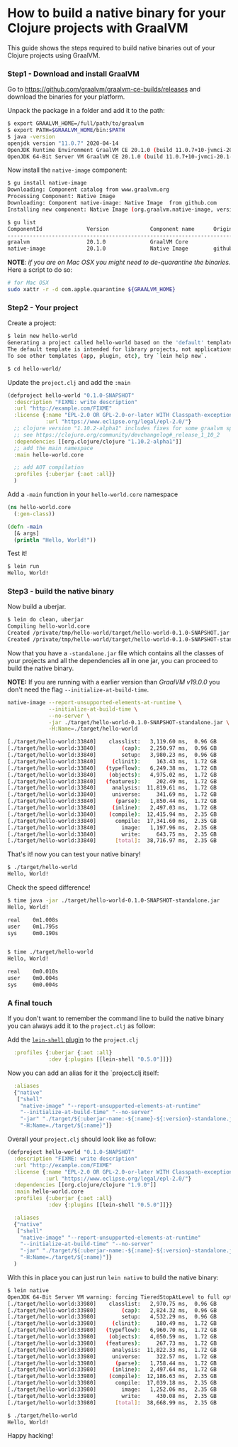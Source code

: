 # How to build a native binary for your Clojure projects with GraalVM

This guide shows the steps required to build native binaries out of
your Clojure projects using GraalVM.


### Step1 - Download and install GraalVM
Go to https://github.com/graalvm/graalvm-ce-builds/releases and download the
binaries for your platform.

Unpack the package in a folder and add it to the path:

``` bash
$ export GRAALVM_HOME=/full/path/to/graalvm
$ export PATH=$GRAALVM_HOME/bin:$PATH
$ java -version
openjdk version "11.0.7" 2020-04-14
OpenJDK Runtime Environment GraalVM CE 20.1.0 (build 11.0.7+10-jvmci-20.1-b02)
OpenJDK 64-Bit Server VM GraalVM CE 20.1.0 (build 11.0.7+10-jvmci-20.1-b02, mixed mode, sharing)
```

Now install the `native-image` component:

``` bash
$ gu install native-image
Downloading: Component catalog from www.graalvm.org
Processing Component: Native Image
Downloading: Component native-image: Native Image  from github.com
Installing new component: Native Image (org.graalvm.native-image, version 20.1.0)

$ gu list
ComponentId              Version             Component name      Origin
--------------------------------------------------------------------------------
graalvm                  20.1.0              GraalVM Core
native-image             20.1.0              Native Image        github.com
```

**NOTE**: *if you are on Mac OSX you might need to de-quarantine the binaries.*
Here a script to do so:

``` bash
# for Mac OSX
sudo xattr -r -d com.apple.quarantine ${GRAALVM_HOME}
```

### Step2 - Your project

Create a project:

``` bash
$ lein new hello-world
Generating a project called hello-world based on the 'default' template.
The default template is intended for library projects, not applications.
To see other templates (app, plugin, etc), try `lein help new`.

$ cd hello-world/
```

Update the `project.clj` and add the `:main`

``` clojure
(defproject hello-world "0.1.0-SNAPSHOT"
  :description "FIXME: write description"
  :url "http://example.com/FIXME"
  :license {:name "EPL-2.0 OR GPL-2.0-or-later WITH Classpath-exception-2.0"
            :url "https://www.eclipse.org/legal/epl-2.0/"}
  ;; clojure version "1.10.2-alpha1" includes fixes for some graalvm specific issues
  ;; see https://clojure.org/community/devchangelog#_release_1_10_2
  :dependencies [[org.clojure/clojure "1.10.2-alpha1"]]
  ;; add the main namespace
  :main hello-world.core

  ;; add AOT compilation
  :profiles {:uberjar {:aot :all}}
  )
```

Add a `-main` function in your `hello-world.core` namespace

``` clojure
(ns hello-world.core
  (:gen-class))

(defn -main
  [& args]
  (println "Hello, World!"))
```

Test it!

``` bash
$ lein run
Hello, World!
```

### Step3 - build the native binary

Now build a uberjar.

``` bash
$ lein do clean, uberjar
Compiling hello-world.core
Created /private/tmp/hello-world/target/hello-world-0.1.0-SNAPSHOT.jar
Created /private/tmp/hello-world/target/hello-world-0.1.0-SNAPSHOT-standalone.jar
```

Now that you have a `-standalone.jar` file which contains all the
classes of your projects and all the dependencies all in one jar, you
can proceed to build the native binary.

**NOTE:** If you are running with a earlier version than *GraalVM v19.0.0*
          you don't need the flag `--initialize-at-build-time`.

``` bash
native-image --report-unsupported-elements-at-runtime \
             --initialize-at-build-time \
             --no-server \
             -jar ./target/hello-world-0.1.0-SNAPSHOT-standalone.jar \
             -H:Name=./target/hello-world

[./target/hello-world:33840]    classlist:   3,119.60 ms,  0.96 GB
[./target/hello-world:33840]        (cap):   2,250.97 ms,  0.96 GB
[./target/hello-world:33840]        setup:   3,980.23 ms,  0.96 GB
[./target/hello-world:33840]     (clinit):     163.43 ms,  1.72 GB
[./target/hello-world:33840]   (typeflow):   6,249.38 ms,  1.72 GB
[./target/hello-world:33840]    (objects):   4,975.02 ms,  1.72 GB
[./target/hello-world:33840]   (features):     202.49 ms,  1.72 GB
[./target/hello-world:33840]     analysis:  11,819.61 ms,  1.72 GB
[./target/hello-world:33840]     universe:     341.69 ms,  1.72 GB
[./target/hello-world:33840]      (parse):   1,850.44 ms,  1.72 GB
[./target/hello-world:33840]     (inline):   2,497.03 ms,  1.72 GB
[./target/hello-world:33840]    (compile):  12,415.94 ms,  2.35 GB
[./target/hello-world:33840]      compile:  17,341.60 ms,  2.35 GB
[./target/hello-world:33840]        image:   1,197.96 ms,  2.35 GB
[./target/hello-world:33840]        write:     643.75 ms,  2.35 GB
[./target/hello-world:33840]      [total]:  38,716.97 ms,  2.35 GB
```

That's it! now you can test your native binary!

``` bash
$ ./target/hello-world
Hello, World!
```

Check the speed difference!

``` bash
$ time java -jar ./target/hello-world-0.1.0-SNAPSHOT-standalone.jar
Hello, World!

real    0m1.008s
user    0m1.795s
sys     0m0.190s


$ time ./target/hello-world
Hello, World!

real    0m0.010s
user    0m0.004s
sys     0m0.004s
```

### A final touch

If you don't want to remember the command line to build the native binary you can always
add it to the `project.clj` as follow:

Add the [`lein-shell` plugin](https://github.com/hypirion/lein-shell) to the `project.clj`

``` clojure
  :profiles {:uberjar {:aot :all}
             :dev {:plugins [[lein-shell "0.5.0"]]}}
```

Now you can add an alias for it the `project.clj itself:

``` clojure
  :aliases
  {"native"
   ["shell"
    "native-image" "--report-unsupported-elements-at-runtime"
    "--initialize-at-build-time" "--no-server"
    "-jar" "./target/${:uberjar-name:-${:name}-${:version}-standalone.jar}"
    "-H:Name=./target/${:name}"]}
```

Overall your `project.clj` should look like as follow:

``` clojure
(defproject hello-world "0.1.0-SNAPSHOT"
  :description "FIXME: write description"
  :url "http://example.com/FIXME"
  :license {:name "EPL-2.0 OR GPL-2.0-or-later WITH Classpath-exception-2.0"
            :url "https://www.eclipse.org/legal/epl-2.0/"}
  :dependencies [[org.clojure/clojure "1.9.0"]]
  :main hello-world.core
  :profiles {:uberjar {:aot :all}
             :dev {:plugins [[lein-shell "0.5.0"]]}}

  :aliases
  {"native"
   ["shell"
    "native-image" "--report-unsupported-elements-at-runtime"
    "--initialize-at-build-time" "--no-server"
    "-jar" "./target/${:uberjar-name:-${:name}-${:version}-standalone.jar}"
    "-H:Name=./target/${:name}"]}
  )
```

With this in place you can just run `lein native` to build the native binary:

``` bash
$ lein native
OpenJDK 64-Bit Server VM warning: forcing TieredStopAtLevel to full optimization because JVMCI is enabled
[./target/hello-world:33980]    classlist:   2,970.75 ms,  0.96 GB
[./target/hello-world:33980]        (cap):   2,824.32 ms,  0.96 GB
[./target/hello-world:33980]        setup:   4,532.29 ms,  0.96 GB
[./target/hello-world:33980]     (clinit):     180.49 ms,  1.72 GB
[./target/hello-world:33980]   (typeflow):   6,960.70 ms,  1.72 GB
[./target/hello-world:33980]    (objects):   4,050.59 ms,  1.72 GB
[./target/hello-world:33980]   (features):     267.73 ms,  1.72 GB
[./target/hello-world:33980]     analysis:  11,822.33 ms,  1.72 GB
[./target/hello-world:33980]     universe:     322.57 ms,  1.72 GB
[./target/hello-world:33980]      (parse):   1,758.44 ms,  1.72 GB
[./target/hello-world:33980]     (inline):   2,497.64 ms,  1.72 GB
[./target/hello-world:33980]    (compile):  12,186.63 ms,  2.35 GB
[./target/hello-world:33980]      compile:  17,039.18 ms,  2.35 GB
[./target/hello-world:33980]        image:   1,252.06 ms,  2.35 GB
[./target/hello-world:33980]        write:     430.08 ms,  2.35 GB
[./target/hello-world:33980]      [total]:  38,668.99 ms,  2.35 GB

$ ./target/hello-world
Hello, World!
```

Happy hacking!
